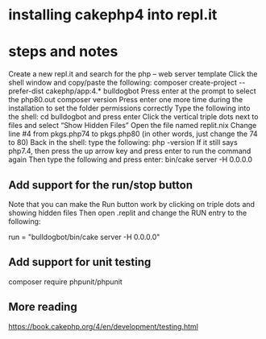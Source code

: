 # installing cakephp4 into repl.it
# steps and notes

Create a new repl.it and search for the php – web server template
Click the shell window and copy/paste the following: composer create-project --prefer-dist cakephp/app:4.* bulldogbot
Press enter at the prompt to select the php80.out composer version
Press enter one more time during the installation to set the folder permissions correctly
Type the following into the shell: cd bulldogbot and press enter
Click the vertical triple dots next to files and select “Show Hidden Files”
Open the file named replit.nix
Change line #4 from pkgs.php74 to pkgs.php80 
(in other words, just change the 74 to 80)
Back in the shell: type the following: php -version
If it still says php7.4, then press the up arrow key and press enter to run the command again
Then type the following and press enter: bin/cake server -H 0.0.0.0

## Add support for the run/stop button
Note that you can make the Run button work by clicking on triple dots and showing hidden files
Then open .replit and change the RUN entry to the following:

run = "bulldogbot/bin/cake server -H 0.0.0.0"

## Add support for unit testing
composer require phpunit/phpunit

## More reading
https://book.cakephp.org/4/en/development/testing.html